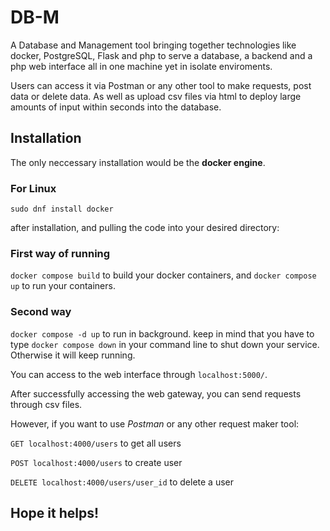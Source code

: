 <h1>DB-M</h1>

A Database and Management tool bringing together technologies like docker, PostgreSQL, Flask and php to serve a database, a backend and a php web interface all in one machine yet in isolate enviroments.

Users can access it via Postman or any other tool to make requests, post data or delete data. As well as upload csv files via html to deploy large amounts of input within seconds into the database.

<h2>Installation</h2>
<p>The only neccessary installation would be the <b>docker engine</b>.</p>
<h3>For Linux</h3>
<code>sudo dnf install docker</code>

after installation, and pulling the code into your desired directory:

<h3>First way of running</h3>
<code>docker compose build</code>
to build your docker containers, and
<code>docker compose up</code>
to run your containers.

<h3>Second way</h3>

<code>docker compose -d up</code>
to run in background. keep in mind that you have to type 
<code>docker compose down</code>
in your command line to shut down your service. Otherwise it will keep running.

You can access to the web interface through <code>localhost:5000/</code>. 

After successfully accessing the web gateway, you can send requests through <bold>csv</bold> files. 

However, if you want to use <i>Postman</i> or any other request maker tool:

<code>GET localhost:4000/users</code> to get all users

<code>POST localhost:4000/users</code> to create user

<code>DELETE localhost:4000/users/user_id</code> to delete a user

<h2>Hope it helps!</h2>
